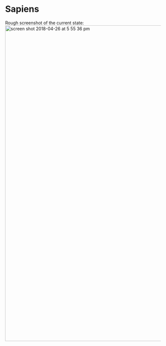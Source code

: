 # Sapiens

Rough screenshot of the current state:
<img width="1022" alt="screen shot 2018-04-26 at 5 55 36 pm" src="https://user-images.githubusercontent.com/2859122/39317108-15ede5d6-497b-11e8-9e61-9827900d11d2.png">

